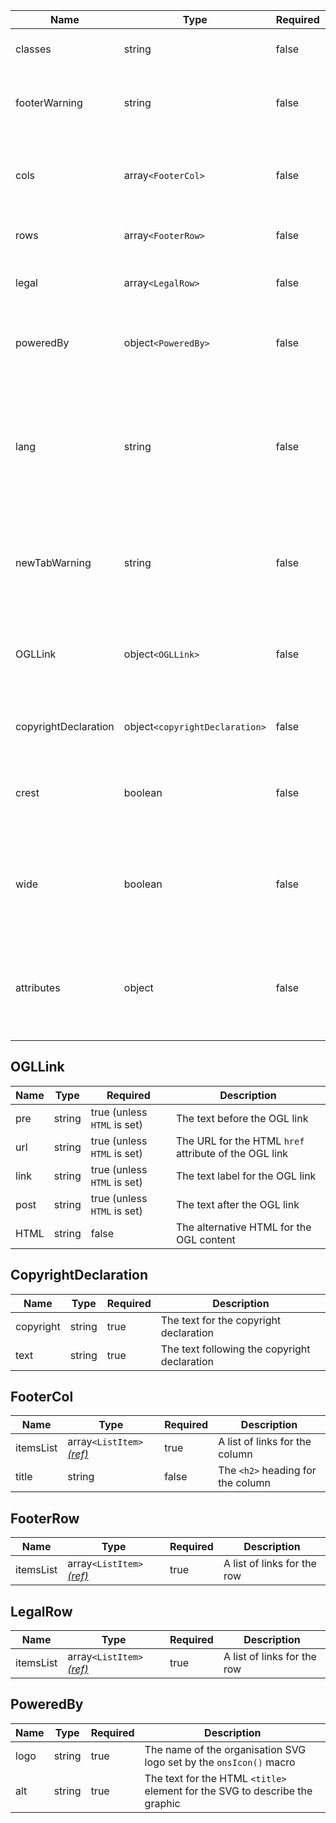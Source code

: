 | Name                 | Type                           | Required | Description                                                                                            |
| -------------------- | ------------------------------ | -------- | ------------------------------------------------------------------------------------------------------ |
| classes              | string                         | false    | Classes to add to the footer                                                                           |
| footerWarning        | string                         | false    | The HTML content for the footer warning panel                                                          |
| cols                 | array`<FooterCol>`             | false    | An array of objects for each of the 3 allowed [footer columns](#footercol)                             |
| rows                 | array`<FooterRow>`             | false    | An array for the first [footer row](#footerrow)                                                        |
| legal                | array`<LegalRow>`              | false    | An array of for the [row of legal links](#legalrow)                                                    |
| poweredBy            | object`<PoweredBy>`            | false    | Settings for [a supporting organisation logo](#poweredby)                                              |
| lang                 | string                         | false    | Set the ISO language code for current page to display the correct language ONS logo. Defaults to “en”. |
| newTabWarning        | string                         | false    | Leading line of text to warn users that all footer links will open a new tab                           |
| OGLLink              | object`<OGLLink>`              | false    | An object containing settings for the [Open Government Licence content](#ogllink)                      |
| copyrightDeclaration | object`<copyrightDeclaration>` | false    | Settings for the [Copyright Declaration](#copyrightdeclaration)                                        |
| crest                | boolean                        | false    | Set to “true” display the UK Royal Coat or Arms in the footer                                          |
| wide                 | boolean                        | false    | Set to “true” to increase the maximum width of the layout container to 1280px                          |
| attributes           | object                         | false    | HTML attributes (for example, data attributes) to add to the footer                                    |

## OGLLink

| Name | Type   | Required                    | Description                                           |
| ---- | ------ | --------------------------- | ----------------------------------------------------- |
| pre  | string | true (unless `HTML` is set) | The text before the OGL link                          |
| url  | string | true (unless `HTML` is set) | The URL for the HTML `href` attribute of the OGL link |
| link | string | true (unless `HTML` is set) | The text label for the OGL link                       |
| post | string | true (unless `HTML` is set) | The text after the OGL link                           |
| HTML | string | false                       | The alternative HTML for the OGL content              |

## CopyrightDeclaration

| Name      | Type   | Required | Description                                  |
| --------- | ------ | -------- | -------------------------------------------- |
| copyright | string | true     | The text for the copyright declaration       |
| text      | string | true     | The text following the copyright declaration |

## FooterCol

| Name      | Type                                                        | Required | Description                       |
| --------- | ----------------------------------------------------------- | -------- | --------------------------------- |
| itemsList | array`<ListItem>` [_(ref)_](/foundations/typography/#lists) | true     | A list of links for the column    |
| title     | string                                                      | false    | The `<h2>` heading for the column |

## FooterRow

| Name      | Type                                                        | Required | Description                 |
| --------- | ----------------------------------------------------------- | -------- | --------------------------- |
| itemsList | array`<ListItem>` [_(ref)_](/foundations/typography/#lists) | true     | A list of links for the row |

## LegalRow

| Name      | Type                                                        | Required | Description                 |
| --------- | ----------------------------------------------------------- | -------- | --------------------------- |
| itemsList | array`<ListItem>` [_(ref)_](/foundations/typography/#lists) | true     | A list of links for the row |

## PoweredBy

| Name | Type   | Required | Description                                                                 |
| ---- | ------ | -------- | --------------------------------------------------------------------------- |
| logo | string | true     | The name of the organisation SVG logo set by the `onsIcon()` macro          |
| alt  | string | true     | The text for the HTML `<title>` element for the SVG to describe the graphic |
